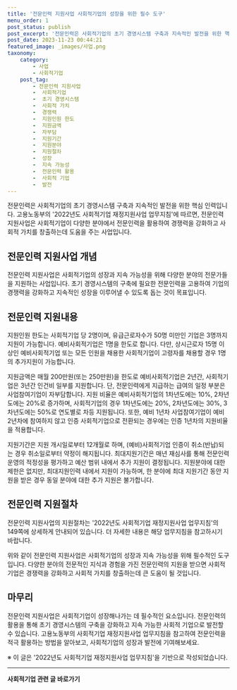 ```yaml
---
title: '전문인력 지원사업 사회적기업의 성장을 위한 필수 도구'
menu_order: 1
post_status: publish
post_excerpt: '전문인력은 사회적기업의 초기 경영시스템 구축과 지속적인 발전을 위한 핵심 인력입니다. 고용노동부의  2022년도 사회적기업 재정지원사업 업무지침 에 따르면, 전문인력 지원사업은 사회적기업이 다양한 분야에서 전문인력을 활용하여 경쟁력을 강화하고 사회적 가치를 창출하는데 도움을 주는 사업입니다.'
post_date: 2023-11-23 00:44:21
featured_image: _images/사업.png
taxonomy:
    category:
        - 사업
        - 사회적기업
    post_tag:
        - 전문인력 지원사업
        -  사회적기업
        -  초기 경영시스템
        -  사회적 가치
        -  경쟁력
        -  지원인원 한도
        -  지원금액
        -  자부담
        -  지원기간
        -  지원분야
        -  지원절차
        -  성장
        -  지속 가능성
        -  전문인력 활용
        -  사회적 기업
        -  발전
---
```



전문인력은 사회적기업의 초기 경영시스템 구축과 지속적인 발전을 위한 핵심 인력입니다. 고용노동부의 '2022년도 사회적기업 재정지원사업 업무지침'에 따르면, 전문인력 지원사업은 사회적기업이 다양한 분야에서 전문인력을 활용하여 경쟁력을 강화하고 사회적 가치를 창출하는데 도움을 주는 사업입니다.

## 전문인력 지원사업 개념

전문인력 지원사업은 사회적기업의 성장과 지속 가능성을 위해 다양한 분야의 전문가들을 지원하는 사업입니다. 초기 경영시스템의 구축에 필요한 전문인력을 고용하여 기업의 경쟁력을 강화하고 지속적인 성장을 이루어낼 수 있도록 돕는 것이 목표입니다.

## 전문인력 지원내용

지원인원 한도는 사회적기업 당 2명이며, 유급근로자수가 50명 미만인 기업은 3명까지 지원이 가능합니다. 예비사회적기업은 1명을 한도로 합니다. 다만, 상시근로자 15명 이상인 예비사회적기업 또는 모든 인원을 채용한 사회적기업이 고령자를 채용할 경우 1명의 추가지원이 가능합니다.

지원금액은 매월 200만원(또는 250만원)을 한도로 예비사회적기업은 2년간, 사회적기업은 3년간 인건비 일부를 지원합니다. 단, 전문인력에게 지급하는 급여의 일정 부분은 사업참여기업이 자부담합니다. 지원 비율은 예비사회적기업의 1차년도에는 10%, 2차년도에는 20%로 증가하며, 사회적기업의 경우 1차년도에는 20%, 2차년도에는 30%, 3차년도에는 50%로 연도별로 차등 지원됩니다. 또한, 예비 1년차 사업참여기업이 예비 2년차에 참여하지 않고 인증 사회적기업으로 전환되는 경우에는 인증 1년차의 지원비율을 적용합니다.

지원기간은 지원 개시일로부터 12개월로 하며, (예비)사회적기업 인증이 취소(반납)되는 경우 취소일로부터 약정이 해지됩니다. 최대지원기간은 매년 재심사를 통해 전문인력 운영의 적정성을 평가하고 예산 범위 내에서 추가 지원이 결정됩니다. 지원분야에 대한 제한은 없지만, 최대지원인력 내에서 지원이 가능하며, 한 분야에 최대 지원기간 동안 지원을 받은 경우 동일 분야에 대한 추가 지원은 불가합니다.

## 전문인력 지원절차

전문인력 지원사업의 지원절차는 '2022년도 사회적기업 재정지원사업 업무지침'의 149쪽에 상세하게 안내되어 있습니다. 더 자세한 내용은 해당 업무지침을 참고하시기 바랍니다.

위와 같이 전문인력 지원사업은 사회적기업의 성장과 지속 가능성을 위해 필수적인 도구입니다. 다양한 분야의 전문적인 지식과 경험을 가진 전문인력의 지원을 받으면 사회적기업은 경쟁력을 강화하고 사회적 가치를 창출하는데 큰 도움이 될 것입니다.

## 마무리

전문인력 지원사업은 사회적기업이 성장해나가는 데 필수적인 요소입니다. 전문인력의 활용을 통해 초기 경영시스템의 구축을 강화하고 지속 가능한 사회적 기업으로 발전할 수 있습니다. 고용노동부의 사회적기업 재정지원사업 업무지침을 참고하여 전문인력을 적극 활용하는 방법을 알아보고, 사회적기업의 성장과 발전에 기여해보세요.



※ 이 글은 '2022년도 사회적기업 재정지원사업 업무지침'을 기반으로 작성되었습니다.
<!-- wp:separator -->
<hr class="wp-block-separator has-alpha-channel-opacity"/>
<!-- /wp:separator -->

<!-- wp:group {"backgroundColor":"base","layout":{"type":"constrained"}} -->
<div class="wp-block-group has-base-background-color has-background"><!-- wp:paragraph {"align":"center","fontSize":"medium"} -->
<p class="has-text-align-center has-large-font-size"><strong>사회적기업 관련 글 바로가기</strong></p>
<!-- /wp:paragraph -->


<!-- wp:latest-posts
{"categories":[{"id":27410,"count":19,"description":"","link":"https://uknowlaw.com/category/%ec%82%ac%ed%9a%8c%ec%a0%81%ea%b8%b0%ec%97%85/","name":"사회적기업","slug":"사회적기업","taxonomy":"category","parent":0,"meta":[],"_links":{"self":[{"href":"https://uknowlaw.com/wp-json/wp/v2/categories/27410"}],"collection":[{"href":"https://uknowlaw.com/wp-json/wp/v2/categories"}],"about":[{"href":"https://uknowlaw.com/wp-json/wp/v2/taxonomies/category"}],"wp:post_type":[{"href":"https://uknowlaw.com/wp-json/wp/v2/posts?categories=27410"}],"curies":[{"name":"wp","href":"https://api.w.org/{rel}","templated":true}]}}],"postsToShow":100,"excerptLength":28,"postLayout":"grid","columns":2,"featuredImageAlign":"left","featuredImageSizeSlug":"large","fontSize":"small"} /--></div>
<!-- /wp:group -->